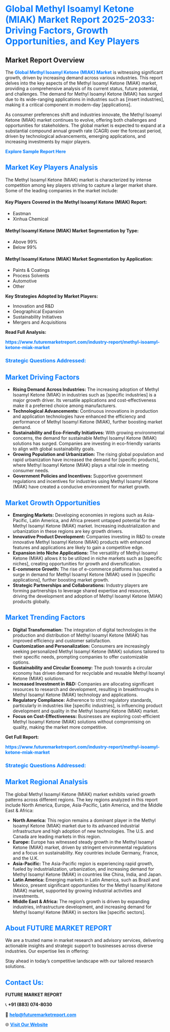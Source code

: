 <h1 style="color: #007BFF;">Global Methyl Isoamyl Ketone (MIAK) Market Report 2025-2033: Driving Factors, Growth Opportunities, and Key Players</h1>

<section id="overview">
<h2>Market Report Overview</h2>
<p>The <a href="https://www.futuremarketreport.com/industry-report/methyl-isoamyl-ketone-miak-market" style="color: #007BFF; text-decoration: none;"><strong>Global Methyl Isoamyl Ketone (MIAK) Market</strong></a> is witnessing significant growth, driven by increasing demand across various industries. This report delves into the key aspects of the Methyl Isoamyl Ketone (MIAK) market, providing a comprehensive analysis of its current status, future potential, and challenges. The demand for Methyl Isoamyl Ketone (MIAK) has surged due to its wide-ranging applications in industries such as [insert industries], making it a critical component in modern-day [applications].</p>
<p>As consumer preferences shift and industries innovate, the Methyl Isoamyl Ketone (MIAK) market continues to evolve, offering both challenges and opportunities for stakeholders. The global market is expected to expand at a substantial compound annual growth rate (CAGR) over the forecast period, driven by technological advancements, emerging applications, and increasing investments by major players.</p>
</section>

<section id="overview">
<p><a href="https://www.futuremarketreport.com/request-sample/reportId=47196" style="color: #007BFF; text-decoration: none;"><strong>Explore Sample Report Here</strong></a></p>
</section>

<section id="key-players">
<h2 style="color: #007BFF;">Market Key Players Analysis</h2>
<p>The Methyl Isoamyl Ketone (MIAK) market is characterized by intense competition among key players striving to capture a larger market share. Some of the leading companies in the market include:</p>
<h4>Key Players Covered in the Methyl Isoamyl Ketone (MIAK) Report:</h4>
<ul><li>Eastman</li><li>Xinhua Chemical</li></ul>
<h4>Methyl Isoamyl Ketone (MIAK) Market Segmentation by Type:</h4>
<ul><li>Above 99%</li><li>Below 99%</li></ul>

<h4>Methyl Isoamyl Ketone (MIAK) Market Segmentation by Application:</h4>
<ul><li>Paints &amp; Coatings</li><li>Process Solvents</li><li>Automotive</li><li>Other</li></ul>
<p><strong>Key Strategies Adopted by Market Players:</strong></p>
<ul>
<li>Innovation and R&D</li>
<li>Geographical Expansion</li>
<li>Sustainability Initiatives</li>
<li>Mergers and Acquisitions</li>
</ul>
</section>

<section>
<p><strong>Read Full Analysis: </strong></p><a href="https://www.futuremarketreport.com/industry-report/methyl-isoamyl-ketone-miak-market" style="color: #007BFF; text-decoration: none;"><strong>https://www.futuremarketreport.com/industry-report/methyl-isoamyl-ketone-miak-market</strong></a>
<h3 style="color: #007BFF;">Strategic Questions Addressed:</h3>
</section>

<section id="driving-factors">
<h2 style="color: #007BFF;">Market Driving Factors</h2>
<ul>
<li><strong>Rising Demand Across Industries:</strong> The increasing adoption of Methyl Isoamyl Ketone (MIAK) in industries such as [specific industries] is a major growth driver. Its versatile applications and cost-effectiveness make it a preferred choice among manufacturers.</li>
<li><strong>Technological Advancements:</strong> Continuous innovations in production and application technologies have enhanced the efficiency and performance of Methyl Isoamyl Ketone (MIAK), further boosting market demand.</li>
<li><strong>Sustainability and Eco-Friendly Initiatives:</strong> With growing environmental concerns, the demand for sustainable Methyl Isoamyl Ketone (MIAK) solutions has surged. Companies are investing in eco-friendly variants to align with global sustainability goals.</li>
<li><strong>Growing Population and Urbanization:</strong> The rising global population and rapid urbanization have increased the demand for [specific products], where Methyl Isoamyl Ketone (MIAK) plays a vital role in meeting consumer needs.</li>
<li><strong>Government Policies and Incentives:</strong> Supportive government regulations and incentives for industries using Methyl Isoamyl Ketone (MIAK) have created a conducive environment for market growth.</li>
</ul>
</section>

<section id="growth-opportunities">
<h2 style="color: #007BFF;">Market Growth Opportunities</h2>
<ul>
<li><strong>Emerging Markets:</strong> Developing economies in regions such as Asia-Pacific, Latin America, and Africa present untapped potential for the Methyl Isoamyl Ketone (MIAK) market. Increasing industrialization and urbanization in these regions are key growth drivers.</li>
<li><strong>Innovative Product Development:</strong> Companies investing in R&D to create innovative Methyl Isoamyl Ketone (MIAK) products with enhanced features and applications are likely to gain a competitive edge.</li>
<li><strong>Expansion into Niche Applications:</strong> The versatility of Methyl Isoamyl Ketone (MIAK) allows it to be utilized in niche markets such as [specific niches], creating opportunities for growth and diversification.</li>
<li><strong>E-commerce Growth:</strong> The rise of e-commerce platforms has created a surge in demand for Methyl Isoamyl Ketone (MIAK) used in [specific applications], further boosting market growth.</li>
<li><strong>Strategic Partnerships and Collaborations:</strong> Industry players are forming partnerships to leverage shared expertise and resources, driving the development and adoption of Methyl Isoamyl Ketone (MIAK) products globally.</li>
</ul>
</section>

<section id="trending-factors">
<h2 style="color: #007BFF;">Market Trending Factors</h2>
<ul>
<li><strong>Digital Transformation:</strong> The integration of digital technologies in the production and distribution of Methyl Isoamyl Ketone (MIAK) has improved efficiency and customer satisfaction.</li>
<li><strong>Customization and Personalization:</strong> Consumers are increasingly seeking personalized Methyl Isoamyl Ketone (MIAK) solutions tailored to their specific needs, prompting companies to offer customizable options.</li>
<li><strong>Sustainability and Circular Economy:</strong> The push towards a circular economy has driven demand for recyclable and reusable Methyl Isoamyl Ketone (MIAK) solutions.</li>
<li><strong>Increased Investment in R&D:</strong> Companies are allocating significant resources to research and development, resulting in breakthroughs in Methyl Isoamyl Ketone (MIAK) technology and applications.</li>
<li><strong>Regulatory Compliance:</strong> Adherence to strict regulatory standards, particularly in industries like [specific industries], is influencing product development and quality in the Methyl Isoamyl Ketone (MIAK) market.</li>
<li><strong>Focus on Cost-Effectiveness:</strong> Businesses are exploring cost-efficient Methyl Isoamyl Ketone (MIAK) solutions without compromising on quality, making the market more competitive.</li>
</ul>
</section>

<section>
<p><strong>Get Full Report: </strong></p><a href="https://www.futuremarketreport.com/industry-report/methyl-isoamyl-ketone-miak-market" style="color: #007BFF; text-decoration: none;"><strong>https://www.futuremarketreport.com/industry-report/methyl-isoamyl-ketone-miak-market</strong></a>
<h3 style="color: #007BFF;">Strategic Questions Addressed:</h3>
</section>


<section id="regional-analysis">
<h2 style="color: #007BFF;">Market Regional Analysis</h2>
<p>The global Methyl Isoamyl Ketone (MIAK) market exhibits varied growth patterns across different regions. The key regions analyzed in this report include North America, Europe, Asia-Pacific, Latin America, and the Middle East & Africa:</p>
<ul>
<li><strong>North America:</strong> This region remains a dominant player in the Methyl Isoamyl Ketone (MIAK) market due to its advanced industrial infrastructure and high adoption of new technologies. The U.S. and Canada are leading markets in this region.</li>
<li><strong>Europe:</strong> Europe has witnessed steady growth in the Methyl Isoamyl Ketone (MIAK) market, driven by stringent environmental regulations and a focus on sustainability. Key countries include Germany, France, and the U.K.</li>
<li><strong>Asia-Pacific:</strong> The Asia-Pacific region is experiencing rapid growth, fueled by industrialization, urbanization, and increasing demand for Methyl Isoamyl Ketone (MIAK) in countries like China, India, and Japan.</li>
<li><strong>Latin America:</strong> Emerging markets in Latin America, such as Brazil and Mexico, present significant opportunities for the Methyl Isoamyl Ketone (MIAK) market, supported by growing industrial activities and investments.</li>
<li><strong>Middle East & Africa:</strong> The region’s growth is driven by expanding industries, infrastructure development, and increasing demand for Methyl Isoamyl Ketone (MIAK) in sectors like [specific sectors].</li>
</ul>
</section>

<footer>
<h2 style="color: #007BFF;">About FUTURE MARKET REPORT</h2>
<p>We are a trusted name in market research and advisory services, delivering actionable insights and strategic support to businesses across diverse industries. Our expertise lies in offering:</p>

<p>Stay ahead in today’s competitive landscape with our tailored research solutions.</p>

<h2 style="color: #007BFF;">Contact Us:</h2>
<p><strong>FUTURE MARKET REPORT</strong></p>
<p>📞 <strong>+91 (883) 074-8030</strong></p>
<p>📧 <strong><a href="mailto:help@futuremarketreport.com" style="color: #007BFF;">help@futuremarketreport.com</a></strong></p>
<p>🌐 <strong><a href="https://www.futuremarketreport.com/" style="color: #007BFF;">Visit Our Website</a></strong></p>
</footer>